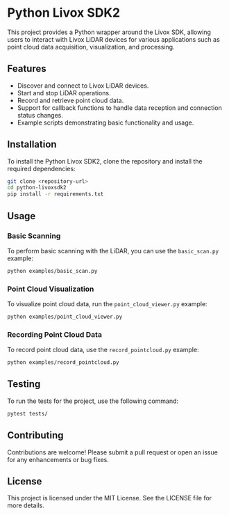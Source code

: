 # Python Livox SDK2

This project provides a Python wrapper around the Livox SDK, allowing users to interact with Livox LiDAR devices for various applications such as point cloud data acquisition, visualization, and processing.

## Features

- Discover and connect to Livox LiDAR devices.
- Start and stop LiDAR operations.
- Record and retrieve point cloud data.
- Support for callback functions to handle data reception and connection status changes.
- Example scripts demonstrating basic functionality and usage.

## Installation

To install the Python Livox SDK2, clone the repository and install the required dependencies:

```bash
git clone <repository-url>
cd python-livoxsdk2
pip install -r requirements.txt
```

## Usage

### Basic Scanning

To perform basic scanning with the LiDAR, you can use the `basic_scan.py` example:

```bash
python examples/basic_scan.py
```

### Point Cloud Visualization

To visualize point cloud data, run the `point_cloud_viewer.py` example:

```bash
python examples/point_cloud_viewer.py
```

### Recording Point Cloud Data

To record point cloud data, use the `record_pointcloud.py` example:

```bash
python examples/record_pointcloud.py
```

## Testing

To run the tests for the project, use the following command:

```bash
pytest tests/
```

## Contributing

Contributions are welcome! Please submit a pull request or open an issue for any enhancements or bug fixes.

## License

This project is licensed under the MIT License. See the LICENSE file for more details.